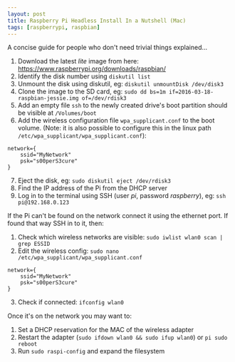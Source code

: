 ```yaml
---
layout: post
title: Raspberry Pi Headless Install In a Nutshell (Mac)
tags: [raspberrypi, raspbian]
---
```


A concise guide for people who don't need trivial things explained...

1. Download the latest *lite* image from here: https://www.raspberrypi.org/downloads/raspbian/
2. Identify the disk number using `diskutil list`
3. Unmount the disk using diskutil, eg: `diskutil unmountDisk /dev/disk3`
4. Clone the image to the SD card, eg: `sudo dd bs=1m if=2016-03-18-raspbian-jessie.img of=/dev/rdisk3`
5. Add an empty file `ssh` to the newly created drive's boot partition should be visible at `/Volumes/boot`
6. Add the wireless configuration file `wpa_supplicant.conf` to the boot volume. (Note: it is also possible to configure this in the linux path `/etc/wpa_supplicant/wpa_supplicant.conf`):
```
network={
    ssid="MyNetwork"
    psk="s00perS3cure"
}
```
7. Eject the disk, eg: `sudo diskutil eject /dev/rdisk3`
8. Find the IP address of the Pi from the DHCP server
9. Log in to the terminal using SSH (user *pi*, password *raspberry*), eg: `ssh pi@192.168.0.123`

If the Pi can't be found on the network connect it using the ethernet port. If found that way SSH in to it, then:

1. Check which wireless networks are visible: `sudo iwlist wlan0 scan | grep ESSID`
2. Edit the wireless config: `sudo nano /etc/wpa_supplicant/wpa_supplicant.conf`
```
network={
    ssid="MyNetwork"
    psk="s00perS3cure"
}
```
3. Check if connected: `ifconfig wlan0`

Once it's on the network you may want to:

1. Set a DHCP reservation for the MAC of the wireless adapter
2. Restart the adapter (`sudo ifdown wlan0 && sudo ifup wlan0`) or `pi sudo reboot`
3. Run `sudo raspi-config` and expand the filesystem
